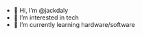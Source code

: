 - 👋 Hi, I’m @jackdaly
- 👀 I’m interested in tech
- 🌱 I’m currently learning hardware/software

<!---
jackdaly/jackdaly is a ✨ special ✨ repository because its `README.md` (this file) appears on your GitHub profile.
You can click the Preview link to take a look at your changes.
--->
